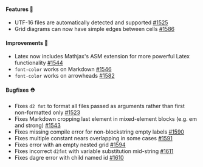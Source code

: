 #### Features 🚀

- UTF-16 files are automatically detected and supported [#1525](https://github.com/terrastruct/d2/pull/1525)
- Grid diagrams can now have simple edges between cells [#1586](https://github.com/terrastruct/d2/pull/1586)

#### Improvements 🧹

- Latex now includes Mathjax's ASM extension for more powerful Latex functionality [#1544](https://github.com/terrastruct/d2/pull/1544)
- `font-color` works on Markdown [#1546](https://github.com/terrastruct/d2/pull/1546)
- `font-color` works on arrowheads [#1582](https://github.com/terrastruct/d2/pull/1582)

#### Bugfixes ⛑️

- Fixes `d2 fmt` to format all files passed as arguments rather than first non-formatted only [#1523](https://github.com/terrastruct/d2/issues/1523)
- Fixes Markdown cropping last element in mixed-element blocks (e.g. em and strong) [#1543](https://github.com/terrastruct/d2/issues/1543)
- Fixes missing compile error for non-blockstring empty labels [#1590](https://github.com/terrastruct/d2/issues/1590)
- Fixes multiple constant nears overlapping in some cases [#1591](https://github.com/terrastruct/d2/issues/1591)
- Fixes error with an empty nested grid [#1594](https://github.com/terrastruct/d2/issues/1594)
- Fixes incorrect `d2fmt` with variable substitution mid-string [#1611](https://github.com/terrastruct/d2/issues/1611)
- Fixes dagre error with child named id [#1610](https://github.com/terrastruct/d2/issues/1610)
